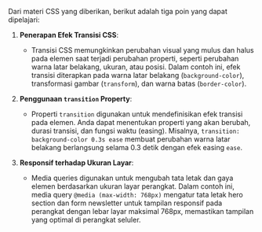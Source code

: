 Dari materi CSS yang diberikan, berikut adalah tiga poin yang dapat dipelajari:

1. **Penerapan Efek Transisi CSS**: 
   - Transisi CSS memungkinkan perubahan visual yang mulus dan halus pada elemen saat terjadi perubahan properti, seperti perubahan warna latar belakang, ukuran, atau posisi. Dalam contoh ini, efek transisi diterapkan pada warna latar belakang (`background-color`), transformasi gambar (`transform`), dan warna batas (`border-color`).

2. **Penggunaan `transition` Property**:
   - Properti `transition` digunakan untuk mendefinisikan efek transisi pada elemen. Anda dapat menentukan properti yang akan berubah, durasi transisi, dan fungsi waktu (easing). Misalnya, `transition: background-color 0.3s ease` membuat perubahan warna latar belakang berlangsung selama 0.3 detik dengan efek easing `ease`.

3. **Responsif terhadap Ukuran Layar**:
   - Media queries digunakan untuk mengubah tata letak dan gaya elemen berdasarkan ukuran layar perangkat. Dalam contoh ini, media query `@media (max-width: 768px)` mengatur tata letak hero section dan form newsletter untuk tampilan responsif pada perangkat dengan lebar layar maksimal 768px, memastikan tampilan yang optimal di perangkat seluler.
